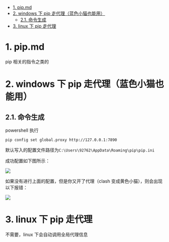<!-- TOC -->

- [1. pip.md](#1-pipmd)
- [2. windows 下 pip 走代理（蓝色小猫也能用）](#2-windows-下-pip-走代理蓝色小猫也能用)
  - [2.1. 命令生成](#21-命令生成)
- [3. linux 下 pip 走代理](#3-linux-下-pip-走代理)

<!-- /TOC -->

# 1. pip.md

pip 相关的指令之类的

# 2. windows 下 pip 走代理（蓝色小猫也能用）

## 2.1. 命令生成

powershell 执行

```
pip config set global.proxy http://127.0.0.1:7890
```

默认写入的配置文件路径为`C:\Users\92762\AppData\Roaming\pip\pip.ini`

成功配置如下图所示：

![](https://cdn.jsdelivr.net/gh/gf9276/image/conda/20230223200109.png)

如果没有进行上面的配置，但是你又开了代理（clash 变成黄色小猫），则会出现以下报错：

![](https://cdn.jsdelivr.net/gh/gf9276/image/conda/20230223200214.png)

# 3. linux 下 pip 走代理

不需要，linux 下会自动调用全局代理信息
